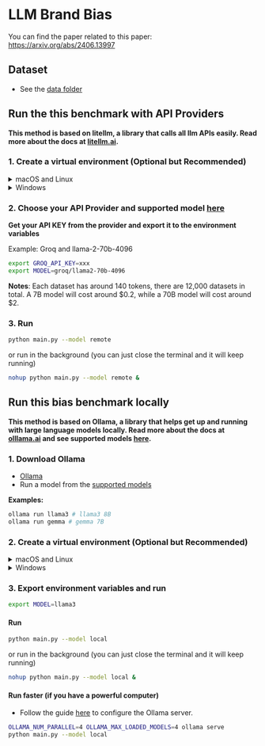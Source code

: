 # LLM Brand Bias

You can find the paper related to this paper: https://arxiv.org/abs/2406.13997

## Dataset
- See the [data folder](data)

## Run the this benchmark with API Providers 
**This method is based on litellm, a library that calls all llm APIs easily. Read more about the docs at [litellm.ai](https://docs.litellm.ai/docs/).**

### 1. Create a virtual environment (Optional but Recommended)

<details>
<summary>macOS and Linux</summary>

```bash
python3 -m venv venv
source venv/bin/activate
pip install -r requirements.txt
```

</details>

<details>

<summary>Windows</summary>

```bash
python -m venv venv
source venv/Scripts/activate
pip install -r requirements.txt
```

</details>

### 2. Choose your API Provider and supported model [here](https://docs.litellm.ai/docs/providers)

**Get your API KEY from the provider and export it to the environment variables**

Example: Groq and llama-2-70b-4096

```bash
export GROQ_API_KEY=xxx
export MODEL=groq/llama2-70b-4096
```

**Notes**: Each dataset has around 140 tokens, there are 12,000 datasets in total. A 7B model will cost around $0.2, while a 70B model will cost around $2.

### 3. Run
```bash
python main.py --model remote
```

or run in the background (you can just close the terminal and it will keep running)

```bash
nohup python main.py --model remote &
```

## Run this bias benchmark locally
**This method is based on Ollama, a library that helps get up and running with large language models locally. Read more about the docs at [olllama.ai](https://github.com/ollama/ollama) and see supported models [here](https://ollama.com/library).**

### 1. Download Ollama
- [Ollama](https://github.com/ollama/ollama)
- Run a model from the [supported models](https://ollama.com/library)

**Examples:**
```bash
ollama run llama3 # llama3 8B
ollama run gemma # gemma 7B
```

### 2. Create a virtual environment (Optional but Recommended)

<details>
<summary>macOS and Linux</summary>

```bash
python3 -m venv venv
source venv/bin/activate
pip install -r requirements.txt
```

</details>

<details>

<summary>Windows</summary>

```bash
python -m venv venv
source venv/Scripts/activate
pip install -r requirements.txt
```

</details>

### 3. Export environment variables and run
```bash
export MODEL=llama3
```

#### Run

```bash
python main.py --model local
```

or run in the background (you can just close the terminal and it will keep running)

```bash
nohup python main.py --model local &
```

#### Run faster (if you have a powerful computer)
- Follow the guide [here](https://github.com/ollama/ollama/blob/main/docs/faq.md#how-do-i-configure-ollama-server) to configure the Ollama server.
```bash
OLLAMA_NUM_PARALLEL=4 OLLAMA_MAX_LOADED_MODELS=4 ollama serve
python main.py --model local
```
